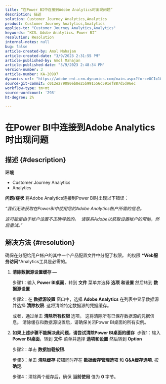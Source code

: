```yaml
---
title: “在Power BI中连接到Adobe Analytics时出现问题”
description: 描述
solution: Customer Journey Analytics,Analytics
product: Customer Journey Analytics,Analytics
applies-to: "Customer Journey Analytics,Analytics"
keywords: “KCS、Adobe Analytics、Power BI”
resolution: Resolution
internal-notes: null
bug: false
article-created-by: Amol Mahajan
article-created-date: "3/9/2023 2:31:55 PM"
article-published-by: Amol Mahajan
article-published-date: "3/9/2023 2:48:34 PM"
version-number: 3
article-number: KA-20997
dynamics-url: "https://adobe-ent.crm.dynamics.com/main.aspx?forceUCI=1&pagetype=entityrecord&etn=knowledgearticle&id=500baa21-87be-ed11-83ff-6045bd006704"
source-git-commit: c012e279080eb8e25b991556c591ef887d5d96ec
workflow-type: tm+mt
source-wordcount: '298'
ht-degree: 2%

---
```


# 在Power BI中连接到Adobe Analytics时出现问题

## 描述 {#description}

<b>环境</b>
- Customer Journey Analytics
- Analytics



<b>问题/症状</b>
将Adobe Analytics连接到Power BI时出现以下错误：



*“我们无法获取在PowerBI中使用您的Adobe Analytics帐户所需的信息。*

*这可能是由于帐户设置不正确导致的。  请联系Adobe以获取设置帐户的帮助，然后重试。”*


## 解决方法 {#resolution}

确保在分配给用户帐户的其中一个产品配置文件中分配了权限。 的权限 <b>*Web服务访问</b>*Analytics工具是必需的。<br>


1. <b>清除数据源设置缓存 —  </b>

   步骤1：输入 <b>Power BI桌面</b>，转到 <b>文件</b> 菜单并选择 <b>选项</b> <b>和设置</b> 然后转到 <b>数据源设置</b>

   步骤2：在 <b>数据源设置</b> 窗口中，选择 <b>Adobe Analytics</b> 在列表中显示数据源并选择 <b>清除权限</b>. 这将清除特定数据源的凭据缓存。

   或者，通过单击 <b>清除所有权限 </b>选项。 这将清除所有已保存数据源的凭据信息。
清除缓存和数据源设置后，请确保关闭Power BI桌面的所有实例。
2. <b>如果上述步骤不能解决此问题，请尝试清除Power BI桌面的缓存</b>  步骤1：输入 <b>Power BI桌面</b>，转到 <b>文件</b> 菜单并选择 <b>选项和设置</b> 然后转到 <b>Option</b>

   步骤2：单击 <b>数据加载按钮</b>.

   步骤3：单击 <b>清除缓存</b> 按钮同时存在 <b>数据缓存管理选项</b> 和 <b>Q&amp;A缓存选项</b>. 按 <b>确定</b>.

   步骤4：清除两个缓存后，确保 <b>当前使用</b> 值为 <b>0</b> 字节。

